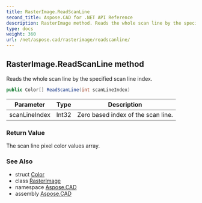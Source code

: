 ```yaml
---
title: RasterImage.ReadScanLine
second_title: Aspose.CAD for .NET API Reference
description: RasterImage method. Reads the whole scan line by the specified scan line index
type: docs
weight: 360
url: /net/aspose.cad/rasterimage/readscanline/
---
```

## RasterImage.ReadScanLine method

Reads the whole scan line by the specified scan line index.

```csharp
public Color[] ReadScanLine(int scanLineIndex)
```

| Parameter | Type | Description |
| --- | --- | --- |
| scanLineIndex | Int32 | Zero based index of the scan line. |

### Return Value

The scan line pixel color values array.

### See Also

* struct [Color](../../color/)
* class [RasterImage](../)
* namespace [Aspose.CAD](../../../aspose.cad/)
* assembly [Aspose.CAD](../../../)


